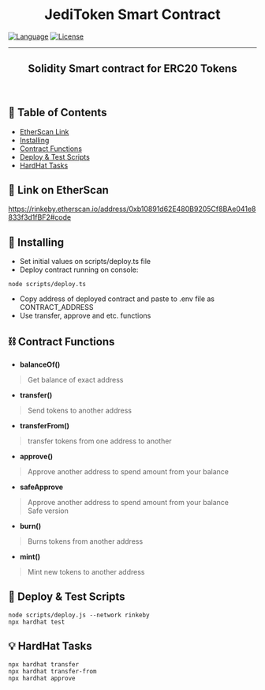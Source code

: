 
<h1 align="center"><b>JediToken Smart Contract</b></h3>

<div align="left">


[![Language](https://img.shields.io/badge/language-solidity-orange.svg)]()
[![License](https://img.shields.io/badge/license-MIT-blue.svg)](LICENSE.md)

</div>

---

<p align="center"><h2 align="center"><b>Solidity Smart contract for ERC20 Tokens
    </h2></b><br> 
</p>

## 📝 Table of Contents

- [EtherScan Link](#etherscan)
- [Installing](#install)
- [Contract Functions](#functions)
- [Deploy & Test Scripts](#scripts)
- [HardHat Tasks](#tasks)

## 🚀 Link on EtherScan <a name = "etherscan"></a>

https://rinkeby.etherscan.io/address/0xb10891d62E480B9205Cf8BAe041e8833f3d1fBF2#code



## 🚀 Installing <a name = "install"></a>
- Set initial values on scripts/deploy.ts file
- Deploy contract running on console:
```shell
node scripts/deploy.ts
```
- Copy address of deployed contract and paste to .env file as CONTRACT_ADDRESS
- Use transfer, approve and etc. functions




## ⛓️ Contract Functions <a name = "functions"></a>

- **balanceOf()**
>Get balance of exact address

- **transfer()**
>Send tokens to another address

- **transferFrom()**
>transfer tokens from one address to another

- **approve()**
>Approve another address to spend amount from your balance<br>


- **safeApprove**
>Approve another address to spend amount from your balance<br>Safe version

- **burn()**
>Burns tokens from another address

- **mint()**
>Mint new tokens to another address


## 🎈 Deploy & Test Scripts <a name = "scripts"></a>

```shell
node scripts/deploy.js --network rinkeby
npx hardhat test
```


## 💡 HardHat Tasks <a name = "tasks"></a>


```shell
npx hardhat transfer
npx hardhat transfer-from
npx hardhat approve
```

